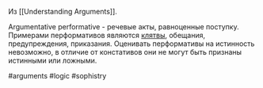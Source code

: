 Из [[Understanding Arguments]].

Argumentative performative - речевые акты, равноценные поступку. Примерами перформативов являются [клятвы](https://ru.wikipedia.org/wiki/%D0%9A%D0%BB%D1%8F%D1%82%D0%B2%D0%B0), обещания, предупреждения, приказания. Оценивать перформативы на истинность невозможно, в отличие от констативов они не могут быть признаны истинными или ложными.

#arguments #logic #sophistry